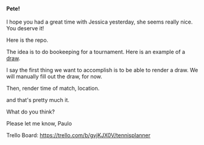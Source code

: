 #### Pete!

I hope you had a great time with Jessica yesterday, she seems really nice. You deserve it!

Here is the repo.

The idea is to do bookeeping for a tournament. Here is an example of a [draw](public/buenos_aires_draw.pdf).

I say the first thing we want to accomplish is to be able to render a draw. We will manually fill out the draw, for now.

Then, render time of match, location.

and that's pretty much it.

What do you think?

Please let me know, Paulo


Trello Board: https://trello.com/b/gvjKJX0V/tennisplanner
